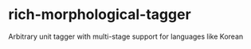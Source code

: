 # rich-morphological-tagger
Arbitrary unit tagger with multi-stage support for languages like Korean
